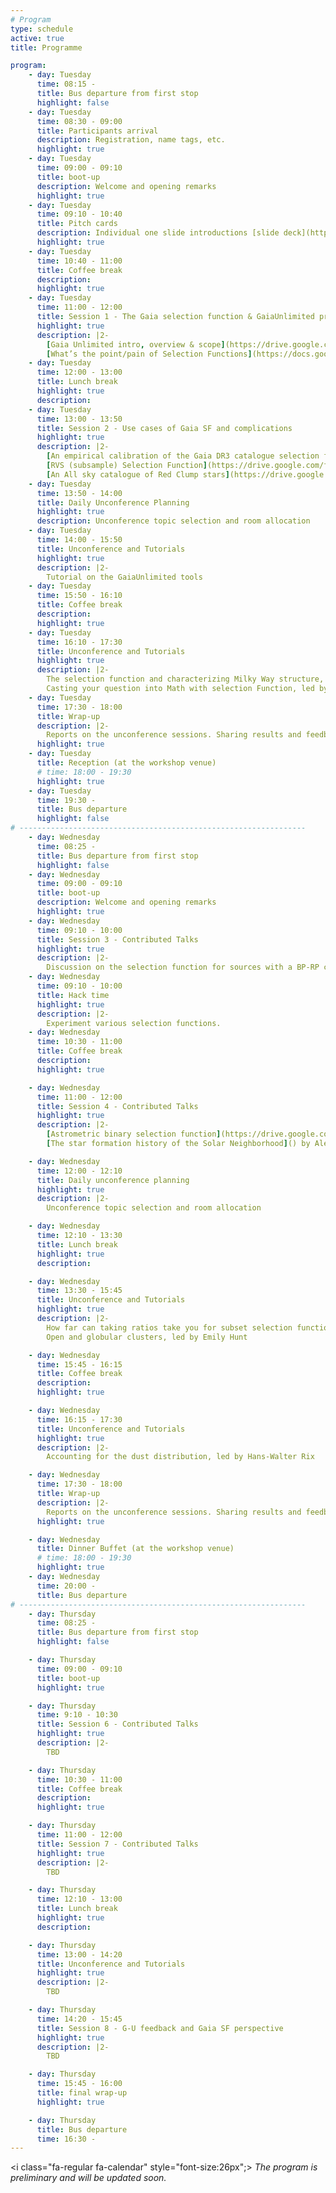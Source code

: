 ```yaml
---
# Program
type: schedule
active: true
title: Programme

program:
    - day: Tuesday
      time: 08:15 -
      title: Bus departure from first stop
      highlight: false
    - day: Tuesday
      time: 08:30 - 09:00
      title: Participants arrival
      description: Registration, name tags, etc.
      highlight: true
    - day: Tuesday
      time: 09:00 - 09:10
      title: boot-up
      description: Welcome and opening remarks
      highlight: true
    - day: Tuesday
      time: 09:10 - 10:40
      title: Pitch cards
      description: Individual one slide introductions [slide deck](https://docs.google.com/presentation/d/1qP4x2mJiqwI1hqZlG6ca-T3rkY5-wkERbvDUPYZgJ24/edit?usp=sharing)
      highlight: true
    - day: Tuesday
      time: 10:40 - 11:00
      title: Coffee break
      description:
      highlight: true
    - day: Tuesday
      time: 11:00 - 12:00
      title: Session 1 - The Gaia selection function & GaiaUnlimited project
      highlight: true
      description: |2-
        [Gaia Unlimited intro, overview & scope](https://drive.google.com/file/d/1KiROTW_324fk0V5wkrASJLBhEwA-gM4h/view?usp=sharing) by Anthony Brown
        [What’s the point/pain of Selection Functions](https://docs.google.com/presentation/d/18mBevGnPXntXvByMjITRQlppxAoGpnFR/edit?usp=sharing&ouid=111562470490142140758&rtpof=true&sd=true) by Hans-Walter Rix
    - day: Tuesday
      time: 12:00 - 13:00
      title: Lunch break
      highlight: true
      description:
    - day: Tuesday
      time: 13:00 - 13:50
      title: Session 2 - Use cases of Gaia SF and complications
      highlight: true
      description: |2-
        [An empirical calibration of the Gaia DR3 catalogue selection function](https://drive.google.com/file/d/1ED53m5kn6BvMei8iqqp_3J5Xoh7L2h4z/view?usp=sharing) by Tristan Cantat-Gaudin
        [RVS (subsample) Selection Function](https://drive.google.com/file/d/1Z-4lIx_iT9_pH1kC9_TrwmlaEEYMk0L0/view?usp=sharing) by Alfred Castro-Ginard
        [An All sky catalogue of Red Clump stars](https://drive.google.com/file/d/1c0E9pnU3KmqEfSHfb4ntJiJN5jyU5lzo/view?usp=sharing) by Shourya Khanna
    - day: Tuesday
      time: 13:50 - 14:00
      title: Daily Unconference Planning
      highlight: true
      description: Unconference topic selection and room allocation
    - day: Tuesday
      time: 14:00 - 15:50
      title: Unconference and Tutorials
      highlight: true
      description: |2-
        Tutorial on the GaiaUnlimited tools
    - day: Tuesday
      time: 15:50 - 16:10
      title: Coffee break
      description:
      highlight: true
    - day: Tuesday
      time: 16:10 - 17:30
      title: Unconference and Tutorials
      highlight: true
      description: |2-
        The selection function and characterizing Milky Way structure, led by Anthony Brown
        Casting your question into Math with selection Function, led by Hans-Walter Rix
    - day: Tuesday
      time: 17:30 - 18:00
      title: Wrap-up
      description: |2-
        Reports on the unconference sessions. Sharing results and feedback.
      highlight: true
    - day: Tuesday
      title: Reception (at the workshop venue)
      # time: 18:00 - 19:30
      highlight: true
    - day: Tuesday
      time: 19:30 -
      title: Bus departure
      highlight: false
# ----------------------------------------------------------------
    - day: Wednesday
      time: 08:25 -
      title: Bus departure from first stop
      highlight: false
    - day: Wednesday
      time: 09:00 - 09:10
      title: boot-up
      description: Welcome and opening remarks
      highlight: true
    - day: Wednesday
      time: 09:10 - 10:00
      title: Session 3 - Contributed Talks
      highlight: true
      description: |2-
        Discussion on the selection function for sources with a BP-RP colour, led by Tristan Cantat-Gaudin
    - day: Wednesday
      time: 09:10 - 10:00
      title: Hack time
      highlight: true
      description: |2-
        Experiment various selection functions.
    - day: Wednesday
      time: 10:30 - 11:00
      title: Coffee break
      description:
      highlight: true

    - day: Wednesday
      time: 11:00 - 12:00
      title: Session 4 - Contributed Talks
      highlight: true
      description: |2-
        [Astrometric binary selection function](https://drive.google.com/file/d/1FmYINa9Ta3rSb6_5gNTfYCip2wI9GM3U/view?usp=sharing) by Zephyr Penoyre
        [The star formation history of the Solar Neighborhood]() by Alessandro Mazzi

    - day: Wednesday
      time: 12:00 - 12:10
      title: Daily unconference planning
      highlight: true
      description: |2-
        Unconference topic selection and room allocation

    - day: Wednesday
      time: 12:10 - 13:30
      title: Lunch break
      highlight: true
      description:

    - day: Wednesday
      time: 13:30 - 15:45
      title: Unconference and Tutorials
      highlight: true
      description: |2-
        How far can taking ratios take you for subset selection functions, led by Payel Das
        Open and globular clusters, led by Emily Hunt

    - day: Wednesday
      time: 15:45 - 16:15
      title: Coffee break
      description:
      highlight: true

    - day: Wednesday
      time: 16:15 - 17:30
      title: Unconference and Tutorials
      highlight: true
      description: |2-
        Accounting for the dust distribution, led by Hans-Walter Rix

    - day: Wednesday
      time: 17:30 - 18:00
      title: Wrap-up
      description: |2-
        Reports on the unconference sessions. Sharing results and feedback.
      highlight: true

    - day: Wednesday
      title: Dinner Buffet (at the workshop venue)
      # time: 18:00 - 19:30
      highlight: true
    - day: Wednesday
      time: 20:00 -
      title: Bus departure
# ----------------------------------------------------------------
    - day: Thursday
      time: 08:25 -
      title: Bus departure from first stop
      highlight: false

    - day: Thursday
      time: 09:00 - 09:10
      title: boot-up
      highlight: true

    - day: Thursday
      time: 9:10 - 10:30
      title: Session 6 - Contributed Talks
      highlight: true
      description: |2-
        TBD

    - day: Thursday
      time: 10:30 - 11:00
      title: Coffee break
      description:
      highlight: true

    - day: Thursday
      time: 11:00 - 12:00
      title: Session 7 - Contributed Talks
      highlight: true
      description: |2-
        TBD

    - day: Thursday
      time: 12:10 - 13:00
      title: Lunch break
      highlight: true
      description:

    - day: Thursday
      time: 13:00 - 14:20
      title: Unconference and Tutorials
      highlight: true
      description: |2-
        TBD

    - day: Thursday
      time: 14:20 - 15:45
      title: Session 8 - G-U feedback and Gaia SF perspective
      highlight: true
      description: |2-
        TBD

    - day: Thursday
      time: 15:45 - 16:00
      title: final wrap-up
      highlight: true

    - day: Thursday
      title: Bus departure
      time: 16:30 -
---
```


<i class="fa-regular fa-calendar" style="font-size:26px";></i> _The program is preliminary and will be updated soon._
